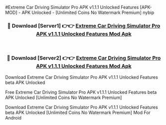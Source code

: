 #Extreme Car Driving Simulator Pro APK v1.1.1 Unlocked Features [APK-MOD] - APK Unlocked - [Unlimited Coins No Watermark Premium] nybip



<div align="center">

<h3>🔴 Download [Server1] 👉👉 <a href="https://momento.my/?title=Extreme_Car_Driving_Simulator_Pro_APK_v1.1.1_Unlocked_Features">Extreme Car Driving Simulator Pro APK v1.1.1 Unlocked Features Mod Apk</a></h3><br>

<h3>🔴 Download [Server2] 👉👉 <a href="https://momento.my/?title=Extreme_Car_Driving_Simulator_Pro_APK_v1.1.1_Unlocked_Features">Extreme Car Driving Simulator Pro APK v1.1.1 Unlocked Features Mod Apk</a></h3>
</div>



Download Extreme Car Driving Simulator Pro APK v1.1.1 Unlocked Features beta APK Unlocked

Free Extreme Car Driving Simulator Pro APK v1.1.1 Unlocked Features beta APK Unlocked [Unlimited Coins No Watermark Premium]

Download Extreme Car Driving Simulator Pro APK v1.1.1 Unlocked Features beta APK Unlocked [Unlimited Coins No Watermark Premium] Mod For Android
